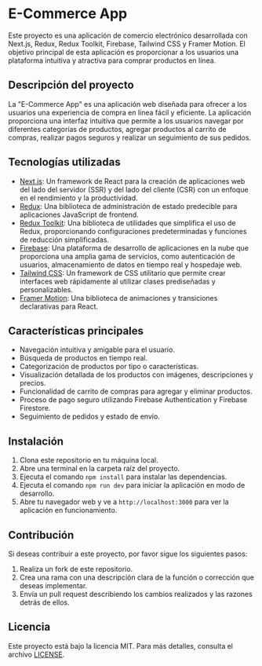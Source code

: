 # E-Commerce App

Este proyecto es una aplicación de comercio electrónico desarrollada con Next.js, Redux, Redux Toolkit, Firebase, Tailwind CSS y Framer Motion. El objetivo principal de esta aplicación es proporcionar a los usuarios una plataforma intuitiva y atractiva para comprar productos en línea.

## Descripción del proyecto

La "E-Commerce App" es una aplicación web diseñada para ofrecer a los usuarios una experiencia de compra en línea fácil y eficiente. La aplicación proporciona una interfaz intuitiva que permite a los usuarios navegar por diferentes categorías de productos, agregar productos al carrito de compras, realizar pagos seguros y realizar un seguimiento de sus pedidos.

## Tecnologías utilizadas

- [Next.js](https://nextjs.org): Un framework de React para la creación de aplicaciones web del lado del servidor (SSR) y del lado del cliente (CSR) con un enfoque en el rendimiento y la productividad.
- [Redux](https://redux.js.org): Una biblioteca de administración de estado predecible para aplicaciones JavaScript de frontend.
- [Redux Toolkit](https://redux-toolkit.js.org): Una biblioteca de utilidades que simplifica el uso de Redux, proporcionando configuraciones predeterminadas y funciones de reducción simplificadas.
- [Firebase](https://firebase.google.com): Una plataforma de desarrollo de aplicaciones en la nube que proporciona una amplia gama de servicios, como autenticación de usuarios, almacenamiento de datos en tiempo real y hospedaje web.
- [Tailwind CSS](https://tailwindcss.com): Un framework de CSS utilitario que permite crear interfaces web rápidamente al utilizar clases prediseñadas y personalizables.
- [Framer Motion](https://www.framer.com/motion/): Una biblioteca de animaciones y transiciones declarativas para React.

## Características principales

- Navegación intuitiva y amigable para el usuario.
- Búsqueda de productos en tiempo real.
- Categorización de productos por tipo o características.
- Visualización detallada de los productos con imágenes, descripciones y precios.
- Funcionalidad de carrito de compras para agregar y eliminar productos.
- Proceso de pago seguro utilizando Firebase Authentication y Firebase Firestore.
- Seguimiento de pedidos y estado de envío.

## Instalación

1. Clona este repositorio en tu máquina local.
2. Abre una terminal en la carpeta raíz del proyecto.
3. Ejecuta el comando `npm install` para instalar las dependencias.
4. Ejecuta el comando `npm run dev` para iniciar la aplicación en modo de desarrollo.
5. Abre tu navegador web y ve a `http://localhost:3000` para ver la aplicación en funcionamiento.

## Contribución

Si deseas contribuir a este proyecto, por favor sigue los siguientes pasos:

1. Realiza un fork de este repositorio.
2. Crea una rama con una descripción clara de la función o corrección que deseas implementar.
3. Envía un pull request describiendo los cambios realizados y las razones detrás de ellos.

## Licencia

Este proyecto está bajo la licencia MIT. Para más detalles, consulta el archivo [LICENSE](LICENSE).
